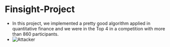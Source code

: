 # Finsight-Project
- In this project, we implemented a pretty good algorithm applied in quantitative finance and we were in the Top 4 in a competition with more than 860 participants.
- ![Attacker](https://github.com/DE-AndrewLe/Finsight-Project/assets/87191344/b889854b-3608-403d-958b-9163ea45c856)
